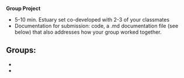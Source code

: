 **Group Project**
- 5-10 min. Estuary set co-developed with 2-3 of your classmates
- Documentation for submission: code, a .md documentation file (see below) that also addresses how your group worked together.

**Groups:**
-
-
- 
